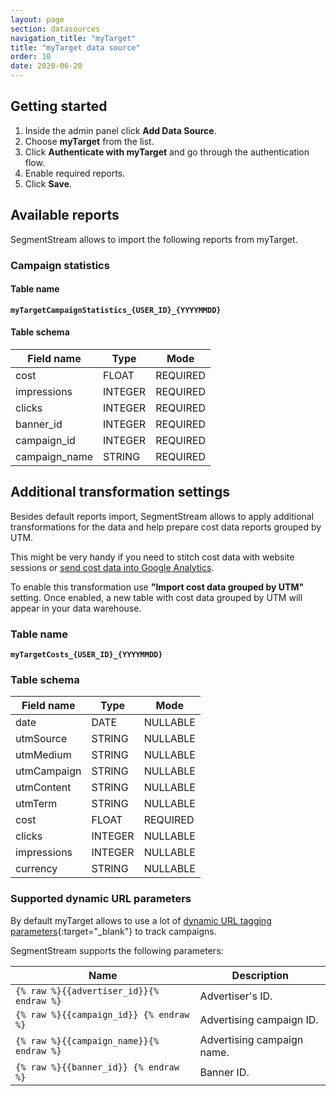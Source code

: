 ```yaml
---
layout: page
section: datasources
navigation_title: "myTarget"
title: "myTarget data source"
order: 10
date: 2020-06-20
---
```


## Getting started

1. Inside the admin panel click **Add Data Source**.
2. Choose **myTarget** from the list.
3. Click **Authenticate with myTarget** and go through the authentication flow.
4. Enable required reports.
5. Click **Save**.

## Available reports

SegmentStream allows to import the following reports from myTarget.

### Campaign statistics

#### Table name

**`myTargetCampaignStatistics_{USER_ID}_{YYYYMMDD}`**

#### Table schema

Field name|Type|Mode
--- | --- | ---
cost | FLOAT | REQUIRED
impressions | INTEGER | REQUIRED
clicks | INTEGER | REQUIRED
banner_id | INTEGER | REQUIRED
campaign_id | INTEGER | REQUIRED
campaign_name | STRING | REQUIRED

## Additional transformation settings

Besides default reports import, SegmentStream allows to apply additional transformations for the data and help prepare cost data reports grouped by UTM.

This might be very handy if you need to stitch cost data with website sessions or [send cost data into Google Analytics](/datadestinations/google-analytics).

To enable this transformation use **"Import cost data grouped by UTM"** setting. Once enabled, a new table with cost data grouped by UTM will appear in your data warehouse.

### Table name
**`myTargetCosts_{USER_ID}_{YYYYMMDD}`**

### Table schema

Field name| Type | Mode
--- | --- | ---
date | DATE | NULLABLE
utmSource | STRING | NULLABLE
utmMedium | STRING | NULLABLE
utmCampaign | STRING | NULLABLE
utmContent | STRING | NULLABLE
utmTerm | STRING | NULLABLE
cost | FLOAT | REQUIRED
clicks | INTEGER | NULLABLE
impressions | INTEGER | NULLABLE
currency | STRING | NULLABLE

### Supported dynamic URL parameters

By default myTarget allows to use a lot of [dynamic URL tagging parameters](https://target.my.com/help/advertisers/utm/en#manually){:target="_blank"} to track campaigns.

SegmentStream supports the following parameters:

Name|Description
--- | ---
`{% raw %}{{advertiser_id}}{% endraw %}` | Advertiser's ID.
`{% raw %}{{campaign_id}} {% endraw %}` | Advertising campaign ID.
`{% raw %}{{campaign_name}}{% endraw %}` | Advertising campaign name.
`{% raw %}{{banner_id}} {% endraw %}` | Banner ID.
